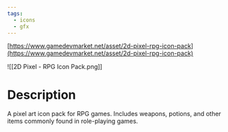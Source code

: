 ```yaml
---
tags:
  - icons
  - gfx
---
```

[https://www.gamedevmarket.net/asset/2d-pixel-rpg-icon-pack](https://www.gamedevmarket.net/asset/2d-pixel-rpg-icon-pack)

![[2D Pixel - RPG Icon Pack.png]]

# Description
A pixel art icon pack for RPG games. Includes weapons, potions, and other items commonly found in role-playing games.